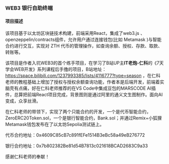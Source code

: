 ### WEB3 银行自助终端

#### 项目描述

该项目基于以太坊区块链技术构建，前端采用React，集成了web3.js 、openzeppelin/contracts组件，允许用户通过连接钱包(比如 Metamask )与智能合约进行交互，实现对 ZTH 代币的管理操作，如查询余额、授权、存款、取款、转账等。

该项目是作者入坑WEB3的首个练手项目，在学习了B站UP主**IT老炮-仁科**的《7天学会WEB开发》系列课程后手撸的项目，B站地址：https://space.bilibili.com/1237993385/lists/4116777?type=season ，在仁科老师的教程基础上增加了授权与授权余额查询功能，作者本是后端开发，前端着实脑壳有点痛，好在仁科老师推荐的在VS Code中集成豆包的MARSCODE AI插件，总算把前端React项目完成，背景图则是通过阿里的通义文生图制作。面向AI变成，众享丝滑。

在仁科老师的带领下，实现了两个只能合约的开发，一个是代币智能合约，ZeroERC20Token.sol，一个是银行智能合约，Bank.sol；并通过Remix+小狐狸Metamask钱包发布在了以太坊Sepolia测试链上。

代币合约地址：0x4609C85cB7c891fEFe1514B3eBc58a49eB276772

银行合约地址：0x7b802382Be81d54B7813c021618BCAD2683C9a33

感谢仁科老师的奉献！

